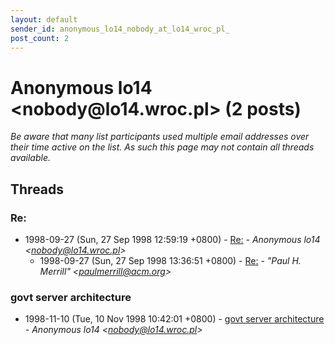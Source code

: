 ```yaml
---
layout: default
sender_id: anonymous_lo14_nobody_at_lo14_wroc_pl_
post_count: 2
---
```


# Anonymous lo14 <nobody<span>@</span>lo14.wroc.pl> (2 posts)

_Be aware that many list participants used multiple email addresses over their time active on the list. As such this page may not contain all threads available._

## Threads

### Re:
+ 1998-09-27 (Sun, 27 Sep 1998 12:59:19 +0800) - [Re:](/archive/1998/09/e617c371a98d2c3a725bdb11c69964ce23adf8a5c934c8ba0961fe11decb7ff9) - _Anonymous lo14 \<nobody@lo14.wroc.pl\>_
  + 1998-09-27 (Sun, 27 Sep 1998 13:36:51 +0800) - [Re:](/archive/1998/09/14bae1260540c74d5b9bb977f6bb0319cfc99d7c603528f72829a030a87d24f7) - _"Paul H. Merrill" \<paulmerrill@acm.org\>_

### govt server architecture
+ 1998-11-10 (Tue, 10 Nov 1998 10:42:01 +0800) - [govt server architecture](/archive/1998/11/0a6900f2b62a04fb4b11d0cc9d6082be940da0f56804c1526264e22e3b9ae151) - _Anonymous lo14 \<nobody@lo14.wroc.pl\>_

